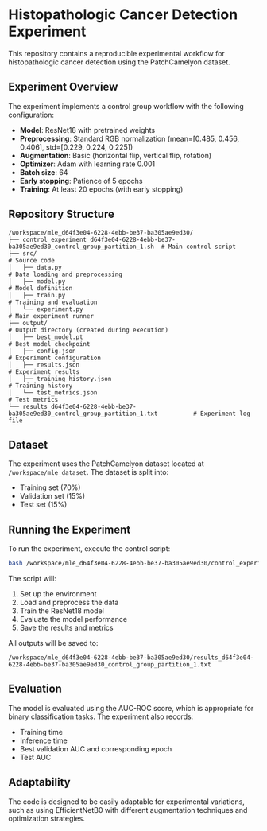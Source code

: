 # Histopathologic Cancer Detection Experiment

This repository contains a reproducible experimental workflow for histopathologic cancer detection using the PatchCamelyon dataset.

## Experiment Overview

The experiment implements a control group workflow with the following configuration:
- **Model**: ResNet18 with pretrained weights
- **Preprocessing**: Standard RGB normalization (mean=[0.485, 0.456, 0.406], std=[0.229, 0.224, 0.225])
- **Augmentation**: Basic (horizontal flip, vertical flip, rotation)
- **Optimizer**: Adam with learning rate 0.001
- **Batch size**: 64
- **Early stopping**: Patience of 5 epochs
- **Training**: At least 20 epochs (with early stopping)

## Repository Structure

```
/workspace/mle_d64f3e04-6228-4ebb-be37-ba305ae9ed30/
├── control_experiment_d64f3e04-6228-4ebb-be37-ba305ae9ed30_control_group_partition_1.sh  # Main control script
├── src/                                                                                  # Source code
│   ├── data.py                                                                          # Data loading and preprocessing
│   ├── model.py                                                                         # Model definition
│   ├── train.py                                                                         # Training and evaluation
│   └── experiment.py                                                                    # Main experiment runner
├── output/                                                                              # Output directory (created during execution)
│   ├── best_model.pt                                                                    # Best model checkpoint
│   ├── config.json                                                                      # Experiment configuration
│   ├── results.json                                                                     # Experiment results
│   ├── training_history.json                                                            # Training history
│   └── test_metrics.json                                                                # Test metrics
└── results_d64f3e04-6228-4ebb-be37-ba305ae9ed30_control_group_partition_1.txt          # Experiment log file
```

## Dataset

The experiment uses the PatchCamelyon dataset located at `/workspace/mle_dataset`. The dataset is split into:
- Training set (70%)
- Validation set (15%)
- Test set (15%)

## Running the Experiment

To run the experiment, execute the control script:

```bash
bash /workspace/mle_d64f3e04-6228-4ebb-be37-ba305ae9ed30/control_experiment_d64f3e04-6228-4ebb-be37-ba305ae9ed30_control_group_partition_1.sh
```

The script will:
1. Set up the environment
2. Load and preprocess the data
3. Train the ResNet18 model
4. Evaluate the model performance
5. Save the results and metrics

All outputs will be saved to:
```
/workspace/mle_d64f3e04-6228-4ebb-be37-ba305ae9ed30/results_d64f3e04-6228-4ebb-be37-ba305ae9ed30_control_group_partition_1.txt
```

## Evaluation

The model is evaluated using the AUC-ROC score, which is appropriate for binary classification tasks. The experiment also records:
- Training time
- Inference time
- Best validation AUC and corresponding epoch
- Test AUC

## Adaptability

The code is designed to be easily adaptable for experimental variations, such as using EfficientNetB0 with different augmentation techniques and optimization strategies.